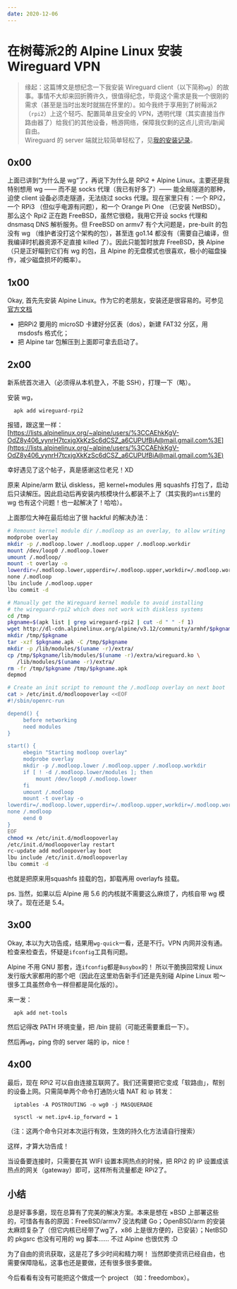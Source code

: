 ```yaml
---
date: 2020-12-06
---
```




# 在树莓派2的 Alpine Linux 安装 Wireguard VPN

> 缘起：这篇博文是想纪念一下我安装 Wireguard client（以下简称`wg`）的故事。事情不大却来回折腾许久，很值得纪念，毕竟这个需求是我一个很刚的需求（甚至是当时出发时就揣在怀里的）。如今我终于享用到了树莓派2 （`rpi2`）上这个轻巧、配置简单且安全的 VPN，透明代理（其实直接当作路由器了）给我们的其他设备，畅游网络，保障我仅剩的这点儿资讯/新闻自由。  
Wireguard 的 server 端就比较简单轻松了，见[我的安装记录](https://mdrights.github.io/os-observe/posts/2020/12/Wireguard-VPN-on-FreeBSD.html)。  

## 0x00

上面已讲到“为什么是 wg”了，再说下为什么是 RPi2 + Alpine Linux。主要还是我特别想用 wg —— 而不是 socks 代理（我已有好多了）—— 能全局隧道的那种，迫使 client 设备必须走隧道，无法绕过 socks 代理。现在家里只有：一个 RPi2，一个 RPi3 （但似乎电源有问题），和一个 Orange Pi One （已安装 NetBSD）。那么这个 Rpi2 正在跑 FreeBSD，虽然它很稳，我用它开设 socks 代理和 dnsmasq DNS 解析服务。但 FreeBSD on armv7 有个大问题是，pre-built 的包没有 wg （维护者没打这个架构的包），甚至连 go1.14 都没有（需要自己编译，但我编译时机器资源不足直接 killed 了）。因此只能暂时放弃 FreeBSD，换 Alpine （只是正好瞄到它们有 wg 的包，且 Alpine 的无盘模式也很喜欢，极小的磁盘操作，减少磁盘损坏的概率）。  

<!--more-->

## 1x00

Okay, 首先先安装 Alpine Linux。作为它的老朋友，安装还是很容易的。可参见[官方文档](https://wiki.alpinelinux.org/wiki/Raspberry_Pi)  
- 把RPi2 要用的 microSD 卡建好分区表（dos），新建 FAT32 分区，用 msdosfs 格式化；
- 把 Alpine tar 包解压到上面即可拿去启动了。

## 2x00

新系统首次进入（必须得从本机登入，不能 SSH），打理一下（略）。  

安装 wg，
```
  apk add wireguard-rpi2
```
报错，跟这里一样：[https://lists.alpinelinux.org/~alpine/users/%3CCAEhkKgV-OdZ8y406_yynrH7tcxjgXkKzSc6dCSZ_a6CUPUfBiA@mail.gmail.com%3E](https://lists.alpinelinux.org/~alpine/users/%3CCAEhkKgV-OdZ8y406_yynrH7tcxjgXkKzSc6dCSZ_a6CUPUfBiA@mail.gmail.com%3E)  

幸好遇见了这个帖子，真是感谢这位老兄！XD  

原来 Alpine/arm 默认 diskless，把 kernel+modules 用 squashfs 打包了，启动后只读解压。因此启动后再安装内核模块什么都装不上了（其实我的`antiS`里的 wg 也有这个问题！也一起解决了！哈哈）。  

上面那位大神在最后给出了很 hackful 的解决办法：

```bash
# Remount kernel module dir /.modloop as an overlay, to allow writing
modprobe overlay
mkdir -p /.modloop.lower /.modloop.upper /.modloop.workdir
mount /dev/loop0 /.modloop.lower
umount /.modloop/
mount -t overlay -o 
lowerdir=/.modloop.lower,upperdir=/.modloop.upper,workdir=/.modloop.workdir 
none /.modloop
lbu include /.modloop.upper
lbu commit -d

# Manually get the Wireguard kernel module to avoid installing
# the wireguard-rpi2 which does not work with diskless systems
cd /tmp
pkgname=$(apk list | grep wireguard-rpi2 | cut -d " " -f 1)
wget http://dl-cdn.alpinelinux.org/alpine/v3.12/community/armhf/$pkgname.apk
mkdir /tmp/$pkgname
tar -xzf $pkgname.apk -C /tmp/$pkgname
mkdir -p /lib/modules/$(uname -r)/extra/
cp /tmp/$pkgname/lib/modules/$(uname -r)/extra/wireguard.ko \
   /lib/modules/$(uname -r)/extra/
rm -fr /tmp/$pkgname /tmp/$pkgname.apk
depmod

# Create an init script to remount the /.modloop overlay on next boot
cat > /etc/init.d/modloopoverlay <<EOF
#!/sbin/openrc-run

depend() {
     before networking
     need modules
}

start() {
     ebegin "Starting modloop overlay"
     modprobe overlay
     mkdir -p /.modloop.lower /.modloop.upper /.modloop.workdir
     if [ ! -d /.modloop.lower/modules ]; then
         mount /dev/loop0 /.modloop.lower
     fi
     umount /.modloop
     mount -t overlay -o 
lowerdir=/.modloop.lower,upperdir=/.modloop.upper,workdir=/.modloop.workdir 
none /.modloop
     eend 0
}
EOF
chmod +x /etc/init.d/modloopoverlay
/etc/init.d/modloopoverlay restart
rc-update add modloopoverlay boot
lbu include /etc/init.d/modloopoverlay
lbu commit -d
```

也就是把原来用squashfs 挂载的包，卸载再用 overlayfs 挂载。  

ps. 当然，如果以后 Alpine 用 5.6 的内核就不需要这么麻烦了，内核自带 wg 模块了。现在还是 5.4。  


## 3x00

Okay, 本以为大功告成，结果用`wg-quick`一看，还是不行。VPN 内网并没有通。检查来检查去，怀疑是`ifconfig`工具有问题。  

Alpine 不用 GNU 那套，连`ifconfig`都是`Busybox`的！ 所以干脆换回常规 Linux 发行版大家都用的那个吧（因此在这里劝告新手们还是先别碰 Alpine Linux 啦～ 很多工具虽然命令一样但都是简化版的）。  

来一发：  
```
  apk add net-tools
```

然后记得改 PATH 环境变量，把 /bin 提前（可能还需要重启一下）。  

然后再`wg`，ping 你的 server 端的 ip，nice！


## 4x00

最后，现在 RPi2 可以自由连接互联网了。我们还需要把它变成「软路由」，帮别的设备上网。只需简单两个命令打通防火墙 NAT 和 ip 转发：  
```
  iptables -A POSTROUTING -o wg0 -j MASQUERADE  
```  
```
  sysctl -w net.ipv4.ip_forward = 1
```  
（注：这两个命令只对本次运行有效，生效的持久化方法请自行搜索）  


这样，才算大功告成！  

当设备要连接时，只需要在其 WIFI 设置本网热点的时候，把 RPi2 的 IP 设置成该热点的网关（gateway）即可，这样所有流量都走 RPi2了。


## 小结

总是好事多磨，现在总算有了完美的解决方案。本来是想在 ×BSD 上部署这些的，可惜各有各的原因：FreeBSD/armv7 没法构建 Go；OpenBSD/arm 的安装太麻烦复杂了（但它内核已经带了wg了，x86 上是很方便的，已安装）；NetBSD 的 pkgsrc 也没有可用的 wg 脚本…… 不过 Alpine 也很优秀 :D  

为了自由的资讯获取，这是花了多少时间和精力啊！ 当然即使资讯已经自由，也需要保障隐私，这事也还是要做，还有很多很多要做。  

今后看看有没有可能把这个做成一个 project （如：freedombox）。  
